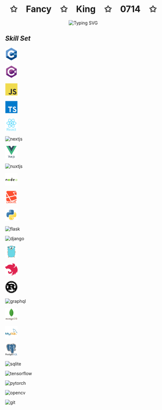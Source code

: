 <!-- Hi there 👋 -->
<p align="center">
    <h1 align='center'>✩&emsp;Fancy&emsp;✩&emsp;King&emsp;✩&emsp;0714&emsp;✩</h1>
</p>
<p align="center"><img src="https://readme-typing-svg.herokuapp.com?font=Algerian&weight=700&size=28&pause=1000&color=9B49E3FF&center=true&vCenter=true&width=600&height=50&lines=Senior&emsp;Full&emsp;Stack&emsp;Developer;%2B7&emsp;Years&emsp;Of&emsp;Experience;Versatile+%7C+Familiar+%7C+High+Quality" alt="Typing SVG" />
</p>

## *Skill Set*
<p><img src="https://raw.githubusercontent.com/devicons/devicon/master/icons/cplusplus/cplusplus-original.svg" alt="cplusplus" width="40" height="40"/></p>
<p><img src="https://raw.githubusercontent.com/devicons/devicon/master/icons/csharp/csharp-original.svg" alt="csharp" width="40" height="40"/></p>
<p><img src="https://raw.githubusercontent.com/devicons/devicon/master/icons/javascript/javascript-original.svg" alt="javascript" width="40" height="40"/></p>
<p><img src="https://raw.githubusercontent.com/devicons/devicon/master/icons/typescript/typescript-original.svg" alt="typescript" width="40" height="40"/></p>
<p><img src="https://raw.githubusercontent.com/devicons/devicon/master/icons/react/react-original-wordmark.svg" alt="react" width="40" height="40"/></p>
<p><img src="https://cdn.worldvectorlogo.com/logos/nextjs-2.svg" alt="nextjs" width="40" height="40"/></p>
<p><img src="https://raw.githubusercontent.com/devicons/devicon/master/icons/vuejs/vuejs-original-wordmark.svg" alt="vuejs" width="40" height="40"/></p>
<p><img src="https://www.vectorlogo.zone/logos/nuxtjs/nuxtjs-icon.svg" alt="nuxtjs" width="40" height="40"/></p>
<p><img src="https://raw.githubusercontent.com/devicons/devicon/master/icons/nodejs/nodejs-original-wordmark.svg" alt="nodejs" width="40" height="40"/></p>
<p><img src="https://raw.githubusercontent.com/devicons/devicon/master/icons/laravel/laravel-plain-wordmark.svg" alt="laravel" width="40" height="40"/></p>
<p><img src="https://raw.githubusercontent.com/devicons/devicon/master/icons/python/python-original.svg" alt="python" width="40" height="40"/></p>
<p><img src="https://www.vectorlogo.zone/logos/pocoo_flask/pocoo_flask-icon.svg" alt="flask" width="40" height="40"/></p>
<p><img src="https://cdn.worldvectorlogo.com/logos/django.svg" alt="django" width="40" height="40"/></p>
<p><img src="https://raw.githubusercontent.com/devicons/devicon/master/icons/go/go-original.svg" alt="go" width="40" height="40"/></p>
<p><img src="https://raw.githubusercontent.com/devicons/devicon/master/icons/nestjs/nestjs-plain.svg" alt="nestjs" width="40" height="40"/></p>
<p><img src="https://raw.githubusercontent.com/devicons/devicon/master/icons/rust/rust-plain.svg" alt="rust" width="40" height="40"/></p>
<p><img src="https://www.vectorlogo.zone/logos/graphql/graphql-icon.svg" alt="graphql" width="40" height="40"/></p>
<p><img src="https://raw.githubusercontent.com/devicons/devicon/master/icons/mongodb/mongodb-original-wordmark.svg" alt="mongodb" width="40" height="40"/></p>
<p><img src="https://raw.githubusercontent.com/devicons/devicon/master/icons/mysql/mysql-original-wordmark.svg" alt="mysql" width="40" height="40"/></p>
<p><img src="https://raw.githubusercontent.com/devicons/devicon/master/icons/postgresql/postgresql-original-wordmark.svg" alt="postgresql" width="40" height="40"/></p>
<p><img src="https://www.vectorlogo.zone/logos/sqlite/sqlite-icon.svg" alt="sqlite" width="40" height="40"/></p>
<p><img src="https://www.vectorlogo.zone/logos/tensorflow/tensorflow-icon.svg" alt="tensorflow" width="40" height="40"/></p>
<p><img src="https://www.vectorlogo.zone/logos/pytorch/pytorch-icon.svg" alt="pytorch" width="40" height="40"/></p>
<p><img src="https://www.vectorlogo.zone/logos/opencv/opencv-icon.svg" alt="opencv" width="40" height="40"/></p>
<p><img src="https://www.vectorlogo.zone/logos/git-scm/git-scm-icon.svg" alt="git" width="40" height="40"/></p>
